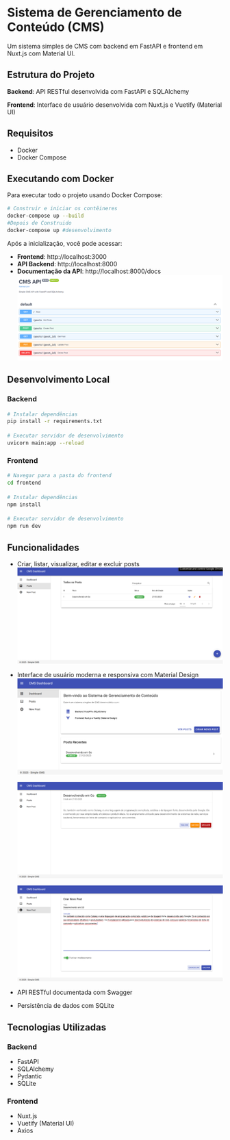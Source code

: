 # Sistema de Gerenciamento de Conteúdo (CMS)

Um sistema simples de CMS com backend em FastAPI e frontend em Nuxt.js com Material UI.

## Estrutura do Projeto

**Backend**: API RESTful desenvolvida com FastAPI e SQLAlchemy

**Frontend**: Interface de usuário desenvolvida com Nuxt.js e Vuetify (Material UI)

## Requisitos

- Docker
- Docker Compose

## Executando com Docker

Para executar todo o projeto usando Docker Compose:

```bash
# Construir e iniciar os contêineres
docker-compose up --build
#Depois de Construido
docker-compose up #desenvolvimento
```

Após a inicialização, você pode acessar:

- **Frontend**: http://localhost:3000
- **API Backend**: http://localhost:8000
- **Documentação da API**: http://localhost:8000/docs![1743102900016](image/README/1743102900016.png)

## Desenvolvimento Local

### Backend

```bash
# Instalar dependências
pip install -r requirements.txt

# Executar servidor de desenvolvimento
uvicorn main:app --reload
```

### Frontend

```bash
# Navegar para a pasta do frontend
cd frontend

# Instalar dependências
npm install

# Executar servidor de desenvolvimento
npm run dev
```

## Funcionalidades

- Criar, listar, visualizar, editar e excluir posts![1743102948462](image/README/1743102948462.png)
- Interface de usuário moderna e responsiva com Material Design![1743102963105](image/README/1743102963105.png)

  ![1743103015409](image/README/1743103015409.png)

  ![1743103171151](image/README/1743103171151.png)
- API RESTful documentada com Swagger
- Persistência de dados com SQLite

## Tecnologias Utilizadas

### Backend

- FastAPI
- SQLAlchemy
- Pydantic
- SQLite

### Frontend

- Nuxt.js
- Vuetify (Material UI)
- Axios
